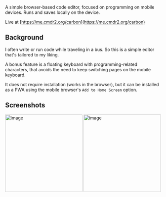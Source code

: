 A simple browser-based code editor, focused on programming on mobile devices. Runs and saves locally on the device.

Live at [https://me.cmdr2.org/carbon](https://me.cmdr2.org/carbon)

## Background
I often write or run code while traveling in a bus. So this is a simple editor that's tailored to my liking.

A bonus feature is a floating keyboard with programming-related characters, that avoids the need to keep switching pages on the mobile keyboard.

It does not require installation (works in the browser), but it can be installed as a PWA using the mobile browser's `Add to Home Screen` option.

## Screenshots
<img height="250" alt="image" src="https://github.com/user-attachments/assets/a863523c-73b8-4cc4-9ef3-a7193ff7907c" />
<img height="250" alt="image" src="https://github.com/user-attachments/assets/67301444-f004-47bf-8264-df3594ff1c35" />


